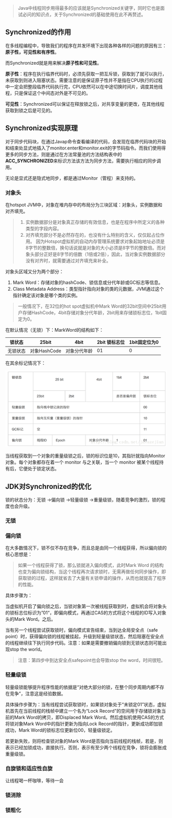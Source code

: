 > Java中线程同步用得最多的应该就是Synchronized关键字，同时它也是面试必问的知识点，关于Synchronized的基础使用在此不再赘述。

## Synchronized的作用

在多线程编程中，导致我们的程序在并发环境下出现各种各样的问题的原因有三：**原子性，可见性和有序性**。

而Synchronized就是用来解决**原子性和可见性**。

**原子性**：程序在执行临界代码时，必须先获取一把互斥锁，获取到了就可以执行，未获取到则进入阻塞状态。需要注意的是保证原子性并不是指在CPU执行的过程中一定会把整段临界代码执行完，CPU依然可以在中途切换时间片，调度其他线程，只是保证这个中间态对外是不可见的。

**可见性**：Synchronized可以保证在释放锁之后，对共享变量的更改，在其他线程获取到锁之后是可见的。

## Synchronized实现原理

对于同步代码块，在通过Javap命令查看编译的代码，会发现在临界代码块的开始和结束处显式地插入了monitor.enter和monitor.exit的字节码指令。而我们使用得更多的同步方法，则是通过在方法常量池的方法结构表中的**ACC_SYNCHRONIZED**来标识方法该方法为同步方法，需要执行相应的同步调用。

无论是显式还是隐式地同步，都是通过Monitor（管程）来支持的。

### 对象头

在hotspot JVM中，对象在堆内存中的布局分为三块区域：对象头，实例数据和对齐填充。

>1. 实例数据部分是对象真正存储的有效信息，也是在程序中所定义的各种类型的字段内容。
>2. 对齐填充部分不是必然存在的，也没有什么特别的含义，仅仅起占位作用。 因为Hotspot虚拟机的自动内存管理系统要求对象起始地址必须是8字节的整数倍，换句话说就是对象的大小必须是8字节的整数倍。而对象头部分正好是8字节的倍数（1倍或2倍），因此，当对象实例数据部分没有对齐时，就需要通过对齐填充来补全。

对象头区域又分为两个部分：

1. Mark Word：存储对象的hashCode、锁信息或分代年龄或GC标志等信息。
2. Class Metadata Address：类型指针指向对象的类的元数据，JVM通过这个指针确定该对象是哪个类的实例。

> 一般情况下，在32位的hot spot虚拟机中Mark Word的32bit空间中25bit用户存储HashCode，4bit存储对象分代年龄，2bit用来存储锁标志位，1bit固定为0。

在默认情况（无锁）下：MarkWord的结构如下：

| 锁状态   | 25bit        | 4bit         | 2bit 锁标志位 | 1bit固定位为0 |
| -------- | ------------ | ------------ | ------------- | ------------- |
| 无锁状态 | 对象HashCode | 对象分代年龄 | 01            | 0             |

在其余标记情况下：

![MarkWord](img/MarkWord.png)

当线程获取到一个对象的重量级锁之后，锁的标识位是10，其指针就指向Monitor对象。每个对象都存在着一个 monitor 与之关联，当一个 monitor 被某个线程持有后，它便处于锁定状态。

## JDK对Synchronized的优化

锁的状态分为：无锁 ->偏向锁 ->轻量级锁 ->重量级锁，随着竞争的激烈，锁的程度也会升级。

### 无锁

### 偏向锁

在大多数情况下，锁不仅不存在竞争，而且总是由同一个线程获得，所以偏向锁的核心思想是：

> 如果一个线程获得了锁，那么锁就进入偏向模式，此时Mark Word 的结构也变为偏向锁结构，当这个线程再次请求锁时，无需再做任何同步操作，即获取锁的过程，这样就省去了大量有关锁申请的操作，从而也就提高了程序的性能。

具体步骤为：

当虚拟机开启了偏向锁之后，当锁对象第一次被线程获取到时，虚拟机会将对象头的锁标志位标识为”01“，即偏向模式，再通过CAS的方式将这个线程的ID写入对象头的Mark Word。之后。

当有另一个线程尝试获取锁时，偏向模式宣告结束，当到达全局安全点（safe point）时，获得偏向锁的线程被挂起，升级到轻量级锁状态，然后阻塞在安全点的线程继续往下执行同步代码。注意：如果是需要撤销偏向锁到无锁状态则可能出现stop the world。

> 注意：第四步中到达安全点safepoint也会导致stop the word，时间很短。

### 轻量级锁

轻量级锁能够提升程序性能的依据是“对绝大部分的锁，在整个同步周期内都不存在竞争”，注意这是经验数据。

具体操作步骤为：当有线程尝试获取锁时，如果锁对象处于“未锁定01”状态，虚拟机首先在当前线程的栈帧中建立一个名为“Lock Record”的空间用于存储锁对象当前的Mark Word的拷贝，即Displaced Mark Word。然后虚拟机使用CAS的方式将锁对象Mark Word中的指针更新为指向Lock Record的指针，更新成功即加锁成功，Mark Word的锁标志位更新位00，轻量级锁定。

若更新失败，则将检查锁对象的Mark Word是否指向当前线程的栈帧，若是，则表示已经加锁成功，直接执行。否则，表示有至少两个线程在竞争，锁将会膨胀成重量级锁。

### 自旋锁和适应性自旋

让线程喝一杯咖啡，等待一会

### 锁消除

### 锁粗化



